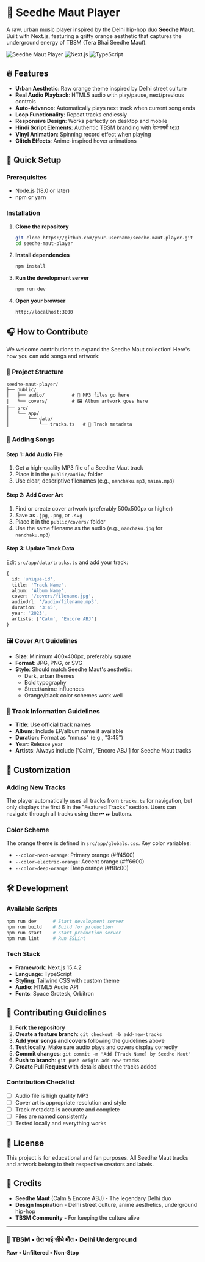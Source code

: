 # 🎵 Seedhe Maut Player

A raw, urban music player inspired by the Delhi hip-hop duo **Seedhe Maut**. Built with Next.js, featuring a gritty orange aesthetic that captures the underground energy of TBSM (Tera Bhai Seedhe Maut).

![Seedhe Maut Player](https://img.shields.io/badge/TBSM-Seedhe%20Maut-orange?style=for-the-badge)
![Next.js](https://img.shields.io/badge/Next.js-15.4.2-black?style=for-the-badge&logo=next.js)
![TypeScript](https://img.shields.io/badge/TypeScript-5.0-blue?style=for-the-badge&logo=typescript)

## 🔥 Features

- **Urban Aesthetic**: Raw orange theme inspired by Delhi street culture
- **Real Audio Playback**: HTML5 audio with play/pause, next/previous controls
- **Auto-Advance**: Automatically plays next track when current song ends
- **Loop Functionality**: Repeat tracks endlessly
- **Responsive Design**: Works perfectly on desktop and mobile
- **Hindi Script Elements**: Authentic TBSM branding with देवनागरी text
- **Vinyl Animation**: Spinning record effect when playing
- **Glitch Effects**: Anime-inspired hover animations

## 🚀 Quick Setup

### Prerequisites
- Node.js (18.0 or later)
- npm or yarn

### Installation

1. **Clone the repository**
   ```bash
   git clone https://github.com/your-username/seedhe-maut-player.git
   cd seedhe-maut-player
   ```

2. **Install dependencies**
   ```bash
   npm install
   ```

3. **Run the development server**
   ```bash
   npm run dev
   ```

4. **Open your browser**
   ```
   http://localhost:3000
   ```

## 🎧 How to Contribute

We welcome contributions to expand the Seedhe Maut collection! Here's how you can add songs and artwork:

### 📁 Project Structure
```
seedhe-maut-player/
├── public/
│   ├── audio/          # 🎵 MP3 files go here
│   └── covers/         # 🖼️ Album artwork goes here
├── src/
│   └── app/
│       └── data/
│           └── tracks.ts   # 📝 Track metadata
```

### 🎵 Adding Songs

#### Step 1: Add Audio File
1. Get a high-quality MP3 file of a Seedhe Maut track
2. Place it in the `public/audio/` folder
3. Use clear, descriptive filenames (e.g., `nanchaku.mp3`, `maina.mp3`)

#### Step 2: Add Cover Art
1. Find or create cover artwork (preferably 500x500px or higher)
2. Save as `.jpg`, `.png`, or `.svg`
3. Place it in the `public/covers/` folder
4. Use the same filename as the audio (e.g., `nanchaku.jpg` for `nanchaku.mp3`)

#### Step 3: Update Track Data
Edit `src/app/data/tracks.ts` and add your track:

```typescript
{
  id: 'unique-id',
  title: 'Track Name',
  album: 'Album Name',
  cover: '/covers/filename.jpg',
  audioUrl: '/audio/filename.mp3',
  duration: '3:45',
  year: '2023',
  artists: ['Calm', 'Encore ABJ']
}
```

### 🖼️ Cover Art Guidelines

- **Size**: Minimum 400x400px, preferably square
- **Format**: JPG, PNG, or SVG
- **Style**: Should match Seedhe Maut's aesthetic:
  - Dark, urban themes
  - Bold typography
  - Street/anime influences
  - Orange/black color schemes work well

### 📝 Track Information Guidelines

- **Title**: Use official track names
- **Album**: Include EP/album name if available
- **Duration**: Format as "mm:ss" (e.g., "3:45")
- **Year**: Release year
- **Artists**: Always include ['Calm', 'Encore ABJ'] for Seedhe Maut tracks

## 🎨 Customization

### Adding New Tracks
The player automatically uses all tracks from `tracks.ts` for navigation, but only displays the first 6 in the "Featured Tracks" section. Users can navigate through all tracks using the ⏮ ⏭ buttons.

### Color Scheme
The orange theme is defined in `src/app/globals.css`. Key color variables:
- `--color-neon-orange`: Primary orange (#ff4500)
- `--color-electric-orange`: Accent orange (#ff6600)
- `--color-deep-orange`: Deep orange (#ff8c00)

## 🛠️ Development

### Available Scripts
```bash
npm run dev      # Start development server
npm run build    # Build for production
npm run start    # Start production server
npm run lint     # Run ESLint
```

### Tech Stack
- **Framework**: Next.js 15.4.2
- **Language**: TypeScript
- **Styling**: Tailwind CSS with custom theme
- **Audio**: HTML5 Audio API
- **Fonts**: Space Grotesk, Orbitron

## 🤝 Contributing Guidelines

1. **Fork the repository**
2. **Create a feature branch**: `git checkout -b add-new-tracks`
3. **Add your songs and covers** following the guidelines above
4. **Test locally**: Make sure audio plays and covers display correctly
5. **Commit changes**: `git commit -m "Add [Track Name] by Seedhe Maut"`
6. **Push to branch**: `git push origin add-new-tracks`
7. **Create Pull Request** with details about the tracks added

### Contribution Checklist
- [ ] Audio file is high quality MP3
- [ ] Cover art is appropriate resolution and style
- [ ] Track metadata is accurate and complete
- [ ] Files are named consistently
- [ ] Tested locally and everything works

## 📜 License

This project is for educational and fan purposes. All Seedhe Maut tracks and artwork belong to their respective creators and labels.

## 🙏 Credits

- **Seedhe Maut** (Calm & Encore ABJ) - The legendary Delhi duo
- **Design Inspiration** - Delhi street culture, anime aesthetics, underground hip-hop
- **TBSM Community** - For keeping the culture alive

---

### 🔴 **TBSM** • **तेरा भाई सीधे मौत** • **Delhi Underground**

**Raw • Unfiltered • Non-Stop**
